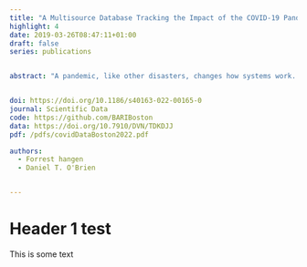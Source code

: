 ```yaml
---
title: "A Multisource Database Tracking the Impact of the COVID-19 Pandemic on the Communities of Boston, MA, USA"
highlight: 4
date: 2019-03-26T08:47:11+01:00
draft: false
series: publications


abstract: "A pandemic, like other disasters, changes how systems work. In order to support research on how the COVID-19 pandemic impacted the dynamics of a single metropolitan area and the communities therein, we developed and made publicly available a “data-support system” for the city of Boston. We actively gathered data from multiple administrative (e.g., 911 and 311 dispatches, building permits) and internet sources (e.g., Yelp, Craigslist), capturing aspects of housing and land use, crime and disorder, and commercial activity and institutions. All the data were linked spatially through BARI’s Geographical Infrastructure, enabling conjoint analysis. We curated the base records and aggregated them to construct ecometric measures (i.e., descriptors of a place) at various geographic scales, all of which were also published as part of the database. The datasets were published in an open repository, each accompanied by a detailed documentation of methods and variables. We anticipate updating the database annually to maintain the tracking of the records and associated measures."


doi: https://doi.org/10.1186/s40163-022-00165-0
journal: Scientific Data
code: https://github.com/BARIBoston
data: https://doi.org/10.7910/DVN/TDKDJJ
pdf: /pdfs/covidDataBoston2022.pdf

authors:
  - Forrest hangen
  - Daniel T. O'Brien


---
```



# Header 1 test
This is some text
